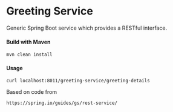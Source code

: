 # Greeting Service

Generic Spring Boot service which provides a RESTful
interface.

#### Build with Maven
    mvn clean install
    
#### Usage
    curl localhost:8011/greeting-service/greeting-details
    
Based on code from 

    https://spring.io/guides/gs/rest-service/